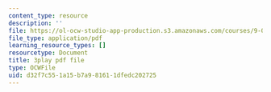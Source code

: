 ```yaml
---
content_type: resource
description: ''
file: https://ol-ocw-studio-app-production.s3.amazonaws.com/courses/9-00sc-introduction-to-psychology-fall-2011/d32f7c551a15b7a981611dfedc202725_Vko17una2Zw.pdf
file_type: application/pdf
learning_resource_types: []
resourcetype: Document
title: 3play pdf file
type: OCWFile
uid: d32f7c55-1a15-b7a9-8161-1dfedc202725
---
```

